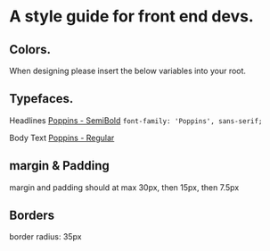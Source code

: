 # A style guide for front end devs.

## Colors.
When designing please insert the below variables into your root.


## Typefaces.

Headlines [Poppins - SemiBold](https://fonts.google.com/specimen/Poppins)
`font-family: 'Poppins', sans-serif;`

Body Text [Poppins - Regular](https://fonts.google.com/specimen/Poppins)

## margin & Padding
margin and padding should at max 30px, then 15px, then 7.5px 

## Borders
border radius: 35px